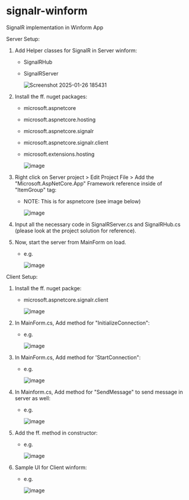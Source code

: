 # signalr-winform
SignalR implementation in Winform App

Server Setup:
1. Add Helper classes for SignalR in Server winform:
    - SignalRHub
    - SignalRServer

      ![Screenshot 2025-01-26 185431](https://github.com/user-attachments/assets/8a71407c-1459-4cf2-ba80-4e934bfd8a7d)

2. Install the ff. nuget packages:
    - microsoft.aspnetcore
    - microsoft.aspnetcore.hosting
    - microsoft.aspnetcore.signalr
    - microsoft.aspnetcore.signalr.client
    - microsoft.extensions.hosting

      ![image](https://github.com/user-attachments/assets/7a18eab0-6294-4728-9858-112bda15ba4a)

3. Right click on Server project > Edit Project File > Add the "Microsoft.AspNetCore.App" Framework reference inside of "ItemGroup" tag:
    - NOTE: This is for aspnetcore (see image below)

      ![image](https://github.com/user-attachments/assets/c9a6bb56-7e75-43ed-8e30-aa01aa12267d)

4. Input all the necessary code in SignalRServer.cs and SignalRHub.cs (please look at the project solution for reference).

5. Now, start the server from MainForm on load.
     - e.g.
  
       ![image](https://github.com/user-attachments/assets/71037605-e732-46cf-93db-6efe2a4ee8d0)


Client Setup:
1. Install the ff. nuget packge:
    - microsoft.aspnetcore.signalr.client

        ![image](https://github.com/user-attachments/assets/65531554-a56e-48b2-a66f-c063121afa5c)

2. In MainForm.cs, Add method for "InitializeConnection":
    - e.g.

        ![image](https://github.com/user-attachments/assets/87cba179-a652-4894-aaff-f4b28a54ffb8)

4. In MainForm.cs, Add method for 'StartConnection":
    - e.g.

        ![image](https://github.com/user-attachments/assets/8668251e-600d-415c-9e0f-8444e9760ee4)

5. In Mainform.cs, Add method for "SendMessage" to send message in server as well:
    - e.g.

        ![image](https://github.com/user-attachments/assets/0980248c-fb45-43c4-a869-97a4dfaa9031)

6. Add the ff. method in constructor:
    - e.g.

        ![image](https://github.com/user-attachments/assets/d82b4770-7b56-46c1-bf5b-395c737123b2)

7. Sample UI for Client winform:
    - e.g.

        ![image](https://github.com/user-attachments/assets/0ef752d4-48c6-42fc-8f7b-30608f7657e5)
